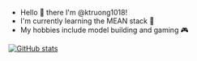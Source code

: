 * Hello 👋 there I'm @ktruong1018!
* I'm currently learning the MEAN stack 🥽
* My hobbies include model building and gaming 🎮


 [![GitHub stats](https://github-readme-stats.vercel.app/api?username=ktruong1018&show_icons=true&theme=dark)](https://github.com/anuraghazra/github-readme-stats)

